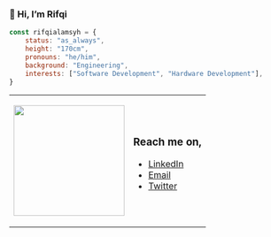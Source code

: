 ### 👋 Hi, I’m Rifqi
```javascript
const rifqialamsyh = {
    status: "as_always",
    height: "170cm",
    pronouns: "he/him",
    background: "Engineering",
    interests: ["Software Development", "Hardware Development"],
}
```
<table align="center">
  <tr>
    <td>
      <p align="center">
        <a href="https://github.com/rifqialamsyh">
          <!-- <img height="150em" src="https://github-readme-stats-eight-theta.vercel.app/api?username=rifqialamsyh&show_icons=true&theme=algolia&include_all_commits=true&count_private=true"/> -->
          <img height="200em" src="https://github-readme-stats-eight-theta.vercel.app/api/top-langs/?username=rifqialamsyh&layout=compact&langs_count=8&theme=react"/>
        </a>
      </p>
    </td>
    <td>
      <h3>Reach me on,</h3>
      <ul>
        <li><a href="https://www.linkedin.com/in/rifqialamsyh/">LinkedIn</a></li>
        <li><a href="mailto:rifqialamsyh@gmail.com">Email</a></li>
        <li><a href="https://twitter.com/rifqialamsyh">Twitter</a></li>
      </ul>
    </td>
  </tr>
</table>

<!---
getProfile: function() {
        return `
        Status: ${this.status}
        Height: ${this.height}
        Pronouns: ${this.pronouns}
        Background: ${this.background}
        Interests: ${this.interests.join(", ")}
        `;
    }

rifqialamsyh/rifqialamsyh is a ✨ special ✨ repository because its `README.md` (this file) appears on your GitHub profile.
You can click the Preview link to take a look at your changes.
--->
